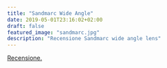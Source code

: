 ```yaml
---
title: "Sandmarc Wide Angle"
date: 2019-05-01T23:16:02+02:00
draft: false
featured_image: "sandmarc.jpg"
description: "Recensione Sandmarc wide angle lens"
---
```

 <a href="https://www.techonair.it/sandmarc-wide-angle-lens-recensione/" target="_blank" rel="nofollow" title="home">Recensione.</a>
